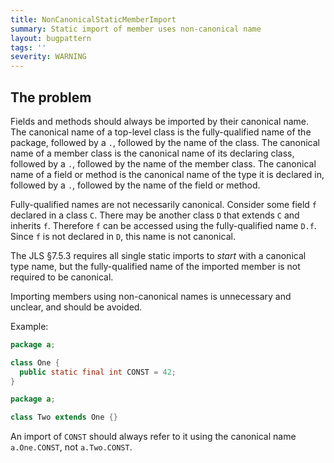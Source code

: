 ```yaml
---
title: NonCanonicalStaticMemberImport
summary: Static import of member uses non-canonical name
layout: bugpattern
tags: ''
severity: WARNING
---
```


<!--
*** AUTO-GENERATED, DO NOT MODIFY ***
To make changes, edit the @BugPattern annotation or the explanation in docs/bugpattern.
-->


## The problem
Fields and methods should always be imported by their canonical name. The
canonical name of a top-level class is the fully-qualified name of the package,
followed by a `.`, followed by the name of the class. The canonical name of a
member class is the canonical name of its declaring class, followed by a `.`,
followed by the name of the member class. The canonical name of a field or
method is the canonical name of the type it is declared in, followed by a `.`,
followed by the name of the field or method.

Fully-qualified names are not necessarily canonical. Consider some field `f`
declared in a class `C`. There may be another class `D` that extends `C` and
inherits `f`. Therefore `f` can be accessed using the fully-qualified name
`D.f`. Since `f` is not declared in `D`, this name is not canonical.

The JLS §7.5.3 requires all single static imports to *start* with a canonical
type name, but the fully-qualified name of the imported member is not required
to be canonical.

Importing members using non-canonical names is unnecessary and unclear, and
should be avoided.

Example:

```java
package a;

class One {
  public static final int CONST = 42;
}
```

```java
package a;

class Two extends One {}
```

An import of `CONST` should always refer to it using the canonical name
`a.One.CONST`, not `a.Two.CONST`.


